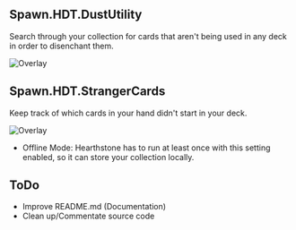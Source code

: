 ## Spawn.HDT.DustUtility
Search through your collection for cards that aren't being used in any deck in order to disenchant them.

![Overlay](https://i.imgur.com/X91JVMa.png)

## Spawn.HDT.StrangerCards
Keep track of which cards in your hand didn't start in your deck.

![Overlay](https://i.imgur.com/MXdwt24.png)

* Offline Mode: Hearthstone has to run at least once with this setting enabled, so it can store your collection locally.

## ToDo
- Improve README.md (Documentation)
- Clean up/Commentate source code
